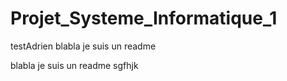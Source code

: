 # Projet_Systeme_Informatique_1
testAdrien
blabla je suis un readme

blabla je suis un readme
sgfhjk
